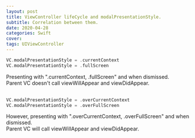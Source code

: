 ```yaml
---
layout: post
title: ViewController lifeCycle and modalPresentationStyle.
subtitle: Correlation between them.
date: 2020-04-28
categories: Swift
cover:
tags: UIViewController
---
```


```swift
VC.modalPresentationStyle = .currentContext
VC.modalPresentationStyle = .fullScreen
```
Presenting with ".currentContext, .fullScreen" and when dismissed.<br>
Parent VC doesn't call viewWillAppear and viewDidAppear.<br>
<br>
```swift
VC.modalPresentationStyle = .overCurrentContext
VC.modalPresentationStyle = .overFullScreen
```
However, presenting with ".overCurrentContext, .overFullScreen" and when dismissed.<br>
Parent VC will call viewWillAppear and viewDidAppear.<br>
